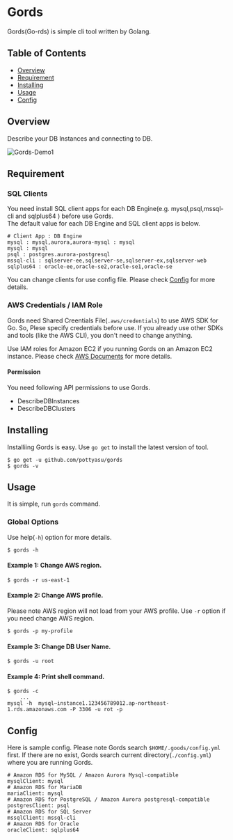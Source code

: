 Gords
====
Gords(Go-rds) is simple cli tool written by Golang.  
## Table of Contents
- [Overview](#Overview)
- [Requirement](#DEMO)
- [Installing](#Installing)
- [Usage](#Usage)
- [Config](#Config)
## Overview
Describe your DB Instances and connecting to DB.  
  
![Gords-Demo1](https://raw.github.com/wiki/pottyasu/gords/images/gords-sample1.gif)  
## Requirement
### SQL Clients
You need install SQL client apps for each DB Engine(e.g. mysql,psql,mssql-cli and sqlplus64 ) before use Gords.  
The default value for each DB Engine and SQL client apps is below.  
  
```
# Client App : DB Engine
mysql : mysql,aurora,aurora-mysql : mysql  
mysql : mysql 
psql : postgres.aurora-postgresql  
mssql-cli : sqlserver-ee,sqlserver-se,sqlserver-ex,sqlserver-web  
sqlplus64 : oracle-ee,oracle-se2,oracle-se1,oracle-se
```
  
You can change clients for use config file. Please check [Config](#Config) for more details.  
### AWS Credentials / IAM Role
Gords need Shared Creentials File(```.aws/credentials```) to use AWS SDK for Go. So, Plese specify credentials before use. If you already use other SDKs and tools (like the AWS CLI), you don't need to change anything.  
  
Use IAM roles for Amazon EC2 if you running Gords on an Amazon EC2 instance. Please check [AWS Documents](https://docs.aws.amazon.com/sdk-for-go/v1/developer-guide/configuring-sdk.html#specifying-credentials) for more details.  
#### Permission
You need following API permissions to use Gords.  
- DescribeDBInstances
- DescribeDBClusters
## Installing
Installiing Gords is easy. Use ```go get``` to install the latest version of tool.  
```
$ go get -u github.com/pottyasu/gords  
$ gords -v  
```
## Usage
It is simple, run ```gords``` command.  
### Global Options
Use help(```-h```) option for more details.  
```
$ gords -h
```
#### Example 1: Change AWS region.
```
$ gords -r us-east-1
```
#### Example 2: Change AWS profile.
Please note AWS region will not load from your AWS profile. Use ```-r``` option if you need change AWS region.
```
$ gords -p my-profile
```
#### Example 3: Change DB User Name.
```
$ gords -u root
```
#### Example 4: Print shell command.
```
$ gords -c 
    ...  
mysql -h  mysql–instance1.123456789012.ap-northeast-1.rds.amazonaws.com -P 3306 -u rot -p
```
## Config
Here is sample config. Please note Gords search ```$HOME/.goods/config.yml``` first. If there are no exist, Gords search current directory(```./config.yml```) where you are running Gords.
```
# Amazon RDS for MySQL / Amazon Aurora Mysql-compatible  
mysqlClient: mysql  
# Amazon RDS for MariaDB  
mariaClient: mysql  
# Amazon RDS for PostgreSQL / Amazon Aurora postgresql-compatible  
postgresClient: psql  
# Amazon RDS for SQL Server  
mssqlClient: mssql-cli  
# Amazon RDS for Oracle  
oracleClient: sqlplus64  
```
